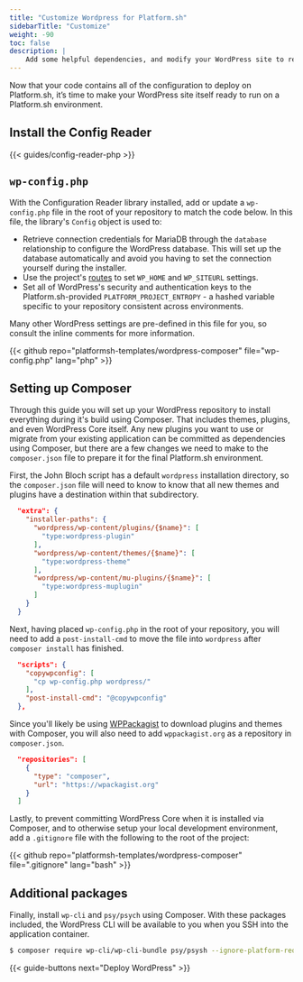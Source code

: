 ```yaml
---
title: "Customize Wordpress for Platform.sh"
sidebarTitle: "Customize"
weight: -90
toc: false
description: |
    Add some helpful dependencies, and modify your WordPress site to read from a Platform.sh environment.
---
```


Now that your code contains all of the configuration to deploy on Platform.sh, it’s time to make your WordPress site itself ready to run on a Platform.sh environment. 

## Install the Config Reader

{{< guides/config-reader-php >}}

## `wp-config.php`

With the Configuration Reader library installed, add or update a `wp-config.php` file in the root of your repository to match the code below. In this file, the library's `Config` object is used to:

- Retrieve connection credentials for MariaDB through the `database` relationship to configure the WordPress database. This will set up the database automatically and avoid you having to set the connection yourself during the installer. 
- Use the project's [routes](/configuration/routes/_index.md) to set `WP_HOME` and `WP_SITEURL` settings. 
- Set all of WordPress's security and authentication keys to the Platform.sh-provided `PLATFORM_PROJECT_ENTROPY` - a hashed variable specific to your repository consistent across environments. 

Many other WordPress settings are pre-defined in this file for you, so consult the inline comments for more information.

{{< github repo="platformsh-templates/wordpress-composer" file="wp-config.php" lang="php" >}}

## Setting up Composer

Through this guide you will set up your WordPress repository to install everything during it's build using Composer. That includes themes, plugins, and even WordPress Core itself. Any new plugins you want to use or migrate from your existing application can be committed as dependencies using Composer, but there are a few changes we need to make to the `composer.json` file to prepare it for the final Platform.sh environment.  

First, the John Bloch script has a default `wordpress` installation directory, so the `composer.json` file will need to know to know that all new themes and plugins have a destination within that subdirectory. 

```json
  "extra": {
    "installer-paths": {
      "wordpress/wp-content/plugins/{$name}": [
        "type:wordpress-plugin"
      ],
      "wordpress/wp-content/themes/{$name}": [
        "type:wordpress-theme"
      ],
      "wordpress/wp-content/mu-plugins/{$name}": [
        "type:wordpress-muplugin"
      ]
    }
  }
```

Next, having placed `wp-config.php` in the root of your repository, you will need to add a `post-install-cmd` to move the file into `wordpress` after `composer install` has finished.

```json
  "scripts": {
    "copywpconfig": [
      "cp wp-config.php wordpress/"
    ],
    "post-install-cmd": "@copywpconfig"
  },
```

Since you'll likely be using [WPPackagist](https://wpackagist.org/) to download plugins and themes with Composer, you will also need to add `wppackagist.org` as a repository in `composer.json`.

```json
  "repositories": [
    {
      "type": "composer",
      "url": "https://wpackagist.org"
    }
  ]
```

Lastly, to prevent committing WordPress Core when it is installed via Composer, and to otherwise setup your local development environment, add a `.gitignore` file with the following to the root of the project:

{{< github repo="platformsh-templates/wordpress-composer" file=".gitignore" lang="bash" >}}


## Additional packages

Finally, install `wp-cli` and `psy/psych` using Composer. With these packages included, the WordPress CLI will be available to you when you SSH into the application container. 

```bash
$ composer require wp-cli/wp-cli-bundle psy/psysh --ignore-platform-reqs
```

{{< guide-buttons next="Deploy WordPress" >}}

